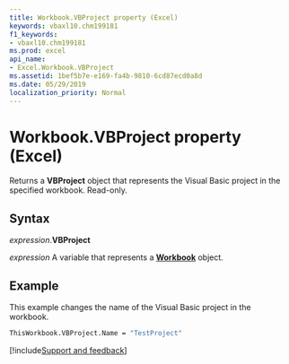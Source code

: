 ```yaml
---
title: Workbook.VBProject property (Excel)
keywords: vbaxl10.chm199181
f1_keywords:
- vbaxl10.chm199181
ms.prod: excel
api_name:
- Excel.Workbook.VBProject
ms.assetid: 1bef5b7e-e169-fa4b-9810-6cd87ecd0a8d
ms.date: 05/29/2019
localization_priority: Normal
---
```



# Workbook.VBProject property (Excel)

Returns a **VBProject** object that represents the Visual Basic project in the specified workbook. Read-only.


## Syntax

_expression_.**VBProject**

_expression_ A variable that represents a **[Workbook](Excel.Workbook.md)** object.


## Example

This example changes the name of the Visual Basic project in the workbook.

```vb
ThisWorkbook.VBProject.Name = "TestProject"
```




[!include[Support and feedback](~/includes/feedback-boilerplate.md)]
